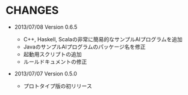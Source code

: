 CHANGES
========================

- 2013/07/08 Version 0.6.5
  - C++, Haskell, Scalaの非常に簡易的なサンプルAIプログラムを追加
  - JavaのサンプルAIプログラムのパッケージ名を修正
  - 起動用スクリプトの追加
  - ルールドキュメントの修正

- 2013/07/07 Version 0.5.0
  - プロトタイプ版の初リリース
